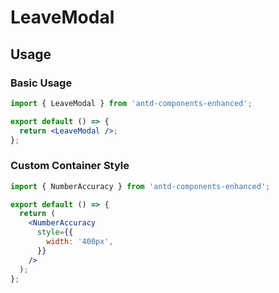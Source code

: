 # LeaveModal

## Usage

### Basic Usage

```jsx
import { LeaveModal } from 'antd-components-enhanced';

export default () => {
  return <LeaveModal />;
};
```

### Custom Container Style

```jsx
import { NumberAccuracy } from 'antd-components-enhanced';

export default () => {
  return (
    <NumberAccuracy
      style={{
        width: '400px',
      }}
    />
  );
};
```
